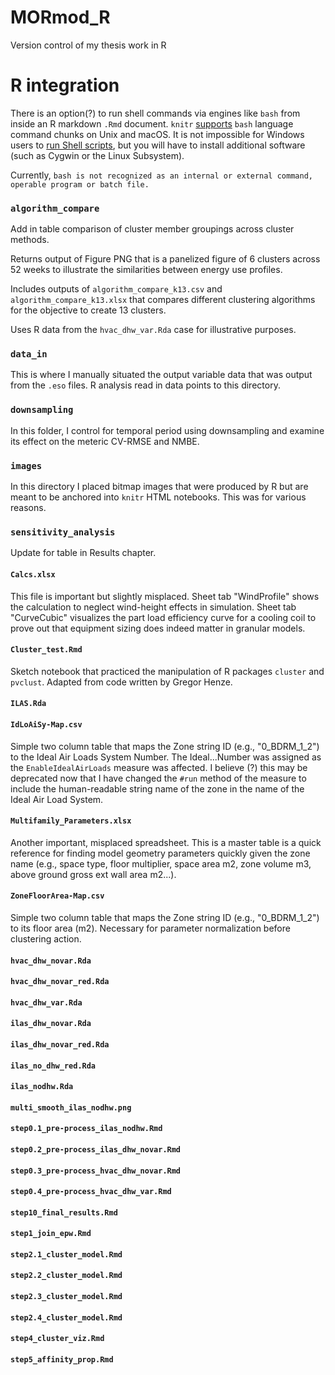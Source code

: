 # MORmod_R
Version control of my thesis work in R

# R integration
There is an option(?) to run shell commands via engines like `bash` from inside an R markdown `.Rmd` document. `knitr` [supports](https://bookdown.org/yihui/rmarkdown-cookbook/eng-bash.html#eng-bash) `bash` language command chunks on Unix and macOS. It is not impossible for Windows users to [run Shell scripts](https://yihui.org/knitr/options/?version=1.2.5042&mode=desktop#language-engines), but you will have to install additional software (such as Cygwin or the Linux Subsystem).

Currently, `bash is not recognized as an internal or external command, operable program or batch file.`

### `algorithm_compare`
Add in table comparison of cluster member groupings across cluster methods.

Returns output of Figure PNG that is a panelized figure of 6 clusters across 52 weeks to illustrate the similarities between energy use profiles.

Includes outputs of `algorithm_compare_k13.csv` and `algorithm_compare_k13.xlsx` that compares different clustering algorithms for the objective to create 13 clusters.

Uses R data from the `hvac_dhw_var.Rda` case for illustrative purposes.

### `data_in`
This is where I manually situated the output variable data that was output from the `.eso` files. R analysis read in data points to this directory.

### `downsampling`
In this folder, I control for temporal period using downsampling and examine its effect on the meteric CV-RMSE and NMBE.

### `images`
In this directory I placed bitmap images that were produced by R but are meant to be anchored into `knitr` HTML notebooks. This was for various reasons.

### `sensitivity_analysis`
Update for table in Results chapter.

#### `Calcs.xlsx`
This file is important but slightly misplaced. Sheet tab "WindProfile" shows the calculation to neglect wind-height effects in simulation. Sheet tab "CurveCubic" visualizes the part load efficiency curve for a cooling coil to prove out that equipment sizing does indeed matter in granular models.

#### `Cluster_test.Rmd`
Sketch notebook that practiced the manipulation of R packages `cluster` and `pvclust`. Adapted from code written by Gregor Henze.

#### `ILAS.Rda`

#### `IdLoAiSy-Map.csv`
Simple two column table that maps the Zone string ID (e.g., "0_BDRM_1_2") to the Ideal Air Loads System Number. The Ideal...Number was assigned as the `EnableIdealAirLoads` measure was affected. I believe (?) this may be deprecated now that I have changed the `#run` method of the measure to include the human-readable string name of the zone in the name of the Ideal Air Load System.

#### `Multifamily_Parameters.xlsx`
Another important, misplaced spreadsheet. This is a master table is a quick reference for finding model geometry parameters quickly given the zone name (e.g., space type, floor multiplier, space area m2, zone volume m3, above ground gross ext wall area m2...).

#### `ZoneFloorArea-Map.csv`
Simple two column table that maps the Zone string ID (e.g., "0_BDRM_1_2") to its floor area (m2). Necessary for parameter normalization before clustering action.

#### `hvac_dhw_novar.Rda`

#### `hvac_dhw_novar_red.Rda`

#### `hvac_dhw_var.Rda`

#### `ilas_dhw_novar.Rda`

#### `ilas_dhw_novar_red.Rda`

#### `ilas_no_dhw_red.Rda`

#### `ilas_nodhw.Rda`

#### `multi_smooth_ilas_nodhw.png`

#### `step0.1_pre-process_ilas_nodhw.Rmd`

#### `step0.2_pre-process_ilas_dhw_novar.Rmd`

#### `step0.3_pre-process_hvac_dhw_novar.Rmd`

#### `step0.4_pre-process_hvac_dhw_var.Rmd`

#### `step10_final_results.Rmd`

#### `step1_join_epw.Rmd`

#### `step2.1_cluster_model.Rmd`

#### `step2.2_cluster_model.Rmd`

#### `step2.3_cluster_model.Rmd`

#### `step2.4_cluster_model.Rmd`

#### `step4_cluster_viz.Rmd`

#### `step5_affinity_prop.Rmd`